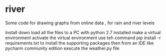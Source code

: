 # river
Some code for drawing graphs from online data , for rain and river levels

Install
down load all the files to a PC with python 2.7 installed
make a virtual environment
activate the virtual environment
use teh command
pip install -r requirements.txt
to install the supporting packages
then from an IDE like pycharm community edition execute the weather.py file

